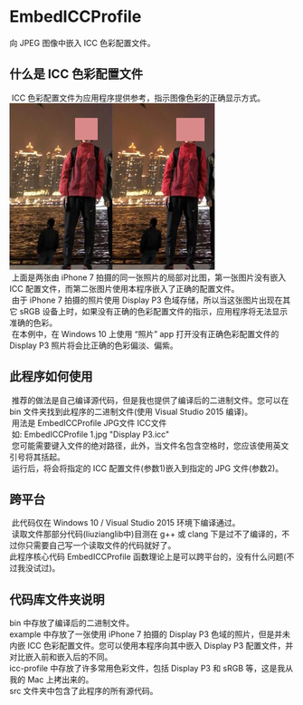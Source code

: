 # EmbedICCProfile
向 JPEG 图像中嵌入 ICC 色彩配置文件。

<h2>什么是 ICC 色彩配置文件</h2>
<p>
  ICC 色彩配置文件为应用程序提供参考，指示图像色彩的正确显示方式。<br>
  <img src="/web/without-icc.JPG"><img src="/web/with-icc.JPG"><br>
  上面是两张由 iPhone 7 拍摄的同一张照片的局部对比图，第一张图片没有嵌入 ICC 配置文件，而第二张图片使用本程序嵌入了正确的配置文件。<br>
  由于 iPhone 7 拍摄的照片使用 Display P3 色域存储，所以当这张图片出现在其它 sRGB 设备上时，如果没有正确的色彩配置文件的指示，应用程序将无法显示准确的色彩。<br>
  在本例中，在 Windows 10 上使用 “照片” app 打开没有正确色彩配置文件的 Display P3 照片将会比正确的色彩偏淡、偏紫。
</p>
<h2>此程序如何使用</h2>
<p>
  推荐的做法是自己编译源代码，但是我也提供了编译后的二进制文件。您可以在 bin 文件夹找到此程序的二进制文件(使用 Visual Studio 2015 编译)。<br>
  用法是 EmbedICCProfile JPG文件 ICC文件<br>
  如: EmbedICCProfile 1.jpg "Display P3.icc"<br>
  您可能需要键入文件的绝对路径，此外，当文件名包含空格时，您应该使用英文引号将其括起。<br>
  运行后，将会将指定的 ICC 配置文件(参数1)嵌入到指定的 JPG 文件(参数2)。
</p>
<h2>跨平台</h2>
<p>
  此代码仅在 Windows 10 / Visual Studio 2015 环境下编译通过。<br>
  读取文件那部分代码(liuzianglib中)目测在 g++ 或 clang 下是过不了编译的，不过你只需要自己写一个读取文件的代码就好了。<br>
  此程序核心代码 EmbedICCProfile 函数理论上是可以跨平台的，没有什么问题(不过我没试过)。
</p>
<h2>代码库文件夹说明</h2>
<p>
 bin 中存放了编译后的二进制文件。<br>
 example 中存放了一张使用 iPhone 7 拍摄的 Display P3 色域的照片，但是并未内嵌 ICC 色彩配置文件。您可以使用本程序向其中嵌入 Display P3 配置文件，并对比嵌入前和嵌入后的不同。<br>
 icc-profile 中存放了许多常用色彩文件，包括 Display P3 和 sRGB 等，这是我从我的 Mac 上拷出来的。<br>
 src 文件夹中包含了此程序的所有源代码。<br>
</p>
